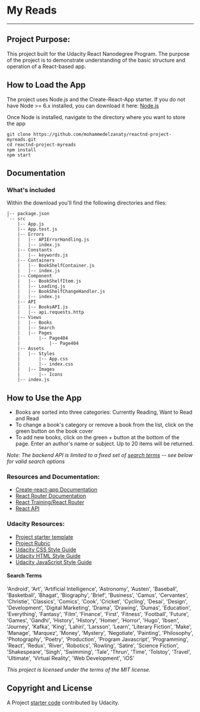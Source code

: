 # My Reads

---

## Project Purpose:

This project built for the Udacity React Nanodegree Program. 
    The purpose of the project is to demonstrate understanding of the basic structure and operation of a React-based app.

## How to Load the App

The project uses Node.js and the Create-React-App starter. If you do not have Node >= 6.x installed, you can download it here: [Node.js](https://nodejs.org/en/)

Once Node is installed, navigate to the directory where you want to store the app

```
git clone https://github.com/mohammedelzanaty/reactnd-project-myreads.git
cd reactnd-project-myreads
npm install
npm start
```

## Documentation
### What's included
Within the download you'll find the following directories and files:
```
|-- package.json
`-- src
    |-- App.js
    |-- App.test.js
    |-- Errors 
    |   |-- APIErrorHandling.js
    |   |-- index.js
    |-- Constants 
    |   |-- keywords.js
    |-- Containers 
    |   |-- BookShelfContainer.js
    |   |-- index.js
    |-- Component
    |   |-- BookShelfItem.js
    |   |-- Loading.js
    |   |-- BookShelfChangeHandler.js
    |   |-- index.js
    |-- API
    |   |-- BooksAPI.js
    |   |-- api.requests.http
    |-- Views
    |   |-- Books
    |   |-- Search
    |   |-- Pages
    |       |-- Page404
    |           |-- Page404
    |-- Assets
    |   |-- Styles
    |       |-- App.css
    |       |-- index.css
    |   |-- Images
    |       |-- Icons
    |-- index.js
```

## How to Use the App

- Books are sorted into three categories: Currently Reading, Want to Read and Read
- To change a book's category or remove a book from the list, click on the green button on the book cover
- To add new books, click on the green + button at the bottom of the page.
  Enter an author's name or subject. Up to 20 items will be returned.

_Note: The backend API is limited to a fixed set of [search terms](#search-terms) -- see below for valid search options_


### Resources and Documentation:

- [Create-react-app Documentation](https://github.com/facebookincubator/create-react-app)
- [React Router Documentation](http://knowbody.github.io/react-router-docs/)
- [React Training/React Router](https://reacttraining.com/react-router/web/api/BrowserRouter)
- [React API](https://facebook.github.io/react/docs/react-api.html)

### Udacity Resources:

- [Project starter template](https://github.com/udacity/reactnd-project-myreads-starter)
- [Project Rubric](https://review.udacity.com/#!/rubrics/918/view)
- [Udacity CSS Style Guide](http://udacity.github.io/frontend-nanodegree-styleguide/css.html)
- [Udacity HTML Style Guide](http://udacity.github.io/frontend-nanodegree-styleguide/index.html)
- [Udacity JavaScript Style Guide](http://udacity.github.io/frontend-nanodegree-styleguide/javascript.html)

#### Search Terms

'Android', 'Art', 'Artificial Intelligence', 'Astronomy', 'Austen', 'Baseball', 'Basketball', 'Bhagat', 'Biography', 'Brief', 'Business', 'Camus', 'Cervantes', 'Christie', 'Classics', 'Comics', 'Cook', 'Cricket', 'Cycling', 'Desai', 'Design', 'Development', 'Digital Marketing', 'Drama', 'Drawing', 'Dumas', 'Education', 'Everything', 'Fantasy', 'Film', 'Finance', 'First', 'Fitness', 'Football', 'Future', 'Games', 'Gandhi', 'History', 'History', 'Homer', 'Horror', 'Hugo', 'Ibsen', 'Journey', 'Kafka', 'King', 'Lahiri', 'Larsson', 'Learn', 'Literary Fiction', 'Make', 'Manage', 'Marquez', 'Money', 'Mystery', 'Negotiate', 'Painting', 'Philosophy', 'Photography', 'Poetry', 'Production', 'Program Javascript', 'Programming', 'React', 'Redux', 'River', 'Robotics', 'Rowling', 'Satire', 'Science Fiction', 'Shakespeare', 'Singh', 'Swimming', 'Tale', 'Thrun', 'Time', 'Tolstoy', 'Travel', 'Ultimate', 'Virtual Reality', 'Web Development', 'iOS'

_This project is licensed under the terms of the MIT license._



## Copyright and License
A Project [starter code](https://github.com/udacity/reactnd-project-myreads-starter) contributed by Udacity.
